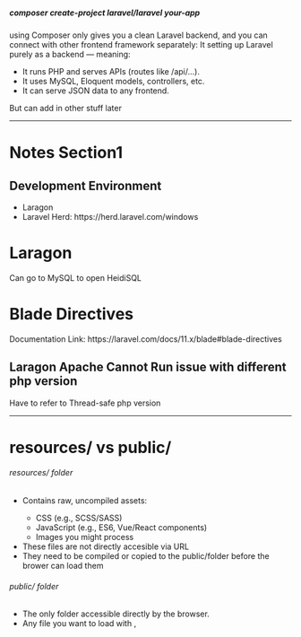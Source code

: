 <p>
  <h5>composer create-project laravel/laravel your-app</h5>
  <p>
    using Composer only gives you a clean Laravel backend, and you can connect with other frontend framework separately:
    It setting up Laravel purely as a backend — meaning:
    <ul>
      <li> It runs PHP and serves APIs (routes like /api/...). </li>
      <li>It uses MySQL, Eloquent models, controllers, etc.</li>
      <li>It can serve JSON data to any frontend.</li>
    </ul>
    But can add in other stuff later 
  </p>
</p>

<hr>
<h1>Notes Section1 </h1>
<h2>Development Environment</h2>
<ul>
  <li>Laragon </li>
  <li>Laravel Herd: https://herd.laravel.com/windows</li>
</ul>

<h1>Laragon</h1>
<p>Can go to MySQL to open HeidiSQL</p>

<h1>Blade Directives</h1>
<p>Documentation Link: https://laravel.com/docs/11.x/blade#blade-directives </p>

<h2>Laragon Apache Cannot Run issue with different php version </h2>
<p>Have to refer to Thread-safe php version</p>

<hr/>
<h1>resources/ vs public/</h1>

<h6>resources/ folder </h6>
<ul>
  <li>Contains raw, uncompiled assets:</li>
  <ul>
    <li>CSS (e.g., SCSS/SASS)</li>
    <li>JavaScript (e.g., ES6, Vue/React components)</li>
    <li>Images you might process</li>
  </ul>
  <li>These files are not directly accesible via URL</li>
  <li>They need to be compiled or copied to the public/folder before the brower can load them </li>
</ul>

<h6>public/ folder</h6>
<ul>
  <li>The only folder accessible directly by the browser.</li>
  <li>Any file you want to load with <link>, <script>, or <img> must be in public/.</li>
  <li>The URL for the browser corresponds to the path in public/: </li>
</ul>

2️⃣ How assets flow in Laravel

1)You write raw assets in resources/ (e.g., resources/css/app.css).
2)You run Laravel Mix / Vite to compile assets:

npm run dev   # development
npm run build # production

3)Compiled assets are output to public/ (default public/css, public/js).
4)The browser accesses only the files in public/.

3️⃣ Why not serve directly from resources/

1)resources/ is not web-accessible for security reasons.
2) If you expose resources/ to the web, users could see your uncompiled source code, config files, or even secrets accidentally.
3) Laravel is designed so that only public/ is the document root.
4) Think of resources/ as your “workspace” and public/ as your “live website folder” that the web server can serve.

<hr/>
<h1>Route Linking</h1>
<h2>Blade Link Without Named Route</h2>
<pre>
  <code>
<a href="/" class="btn" style="background-color: #4643d3; color: white;">
    <i class="fas fa-chevron-left"></i> Back
</a>
  </code>
</pre>

<p>The browser will go to the root URL (/)</p>
<p>Works exactly the same as using a named route, just less flexible if the URL changes later</p>

<h2>Named Routes</h2>
<pre>
  <code>
    Route::get('/', function () {
    return view('customer.index');
})->name('home');
  </code>
</pre>

<hr/>

<h1>Laravel Modules</h1>
<p>Steps to accomplish it</p>
<h4>Step 1: Install via Composer</h4>
<pre>
  <code>
    composer require nwidart/laravel-modules
  </code>
</pre>
<h4>Publish config (optional)</h4>
<p>You can publish the config if you want to customize paths:</p>
<pre>
  <code>
    php artisan vendor:publish --provider="Nwidart\Modules\LaravelModulesServiceProvider"=
  </code>
</pre>
<h4>Creating a module: </h4>
<pre>
  <code>
    php artisan module:make Blog
  </code>
</pre>
<p>This will generate a folder strucutre for the Blog Module inside Modules/Blog with subfolders like Config, Database, Http, Providers, Routes,Views, e.t.c</p>
<p>Each module behaves like a mini laravel app, with its own routes, controllers, models, migrations, views, and even config if needed</p>

<h1>To donwload extensions</h1>
<p>Add in ddl files in ext in bin in php</p>

<h1>Creating a specific resource in a moodule</h1>
<p>E.g. Create a new controller in a specific module</p>
<pre>
  <code>
    php artisan module:make-controller ControllerName ModuleName
  </code>
</pre>
<ul>
  <li>ControllerName : The name of your controller</li>
  <li>ModuleName : The name of the module where it will be created</li>
</ul>

<h1>Database Seeder</h1>
<p>Commands and Steps to Create It</p>
<h4>Step 1 </h4>
<pre>
  <code>
    php artisan make:seeder SettingTierConditionSeeder
  </code>
</pre>
<h4>Step 2</h4>
<pre>
  <code>
    <?php

namespace Database\Seeders;

use Illuminate\Database\Seeder;
use Illuminate\Support\Facades\DB;

class SettingTierConditionSeeder extends Seeder
{
    /**
     * Run the database seeds.
     */
    public function run(): void
    {
        DB::table('setting_tier_condition')->insert([
            [
                'name' => 'Active Units',
                'slug' => 'active_units',
                'is_wallet' => true,
                'status' => true,
            ],
            [
                'name' => 'Total Spending',
                'slug' => 'total_spending',
                'is_wallet' => false,
                'status' => true,
            ],
            [
                'name' => 'Total Earned Units',
                'slug' => 'total_earned_units',
                'is_wallet' => true,
                'status' => true,
            ],
            [
                'name' => 'Months Since Joining',
                'slug' => 'months_since_joining',
                'is_wallet' => false,
                'status' => true,
            ],
        ]);
    }
}
  </code>
</pre>
<h3>Step 3</h3>
<pre>
  <code>
    php artisan db:seed --class=SettingTierConditionSeeder
  </code>
</pre>

